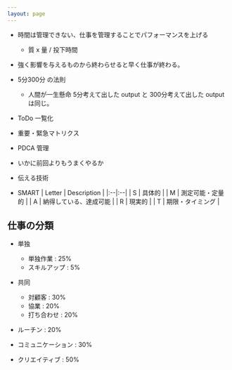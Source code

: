 ```yaml
---
layout: page
---
```


* 時間は管理できない、仕事を管理することでパフォーマンスを上げる
    * 質 x 量 / 投下時間
* 強く影響を与えるものから終わらせると早く仕事が終わる。
* 5分300分 の法則
    * 人間が一生懸命 5分考えて出した output と 300分考えて出した output は同じ。

* ToDo 一覧化
* 重要・緊急マトリクス
* PDCA 管理
* いかに前回よりもうまくやるか
* 伝える技術


* SMART
    | Letter | Description |
    |:--|:--|
    | S | 具体的 |
    | M | 測定可能・定量的 |
    | A | 納得している、達成可能 |
    | R | 現実的 |
    | T | 期限・タイミング |
    
    
 ## 仕事の分類
 
 * 単独
    * 単独作業 : 25%
    * スキルアップ : 5%
 * 共同
    * 対顧客 : 30%
    * 協業 : 20%
    * 打ち合わせ : 20%
    
 * ルーチン : 20%
 * コミュニケーション : 30%
 * クリエイティブ : 50%